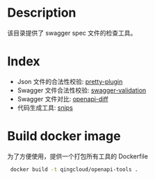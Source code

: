 # Description
该目录提供了 swagger spec 文件的检查工具。

# Index
- Json 文件的合法性校验: [pretty-plugin](./pretty-plugin/README.md)
- Swagger 文件合法性校验: [swagger-validation](./swagger-validation/README.md)
- Swagger 文件对比: [openapi-diff](./swagger-validation/README.md)
- 代码生成工具: [snips](./code-gen/README.md)

# Build docker image
为了方便使用，提供一个打包所有工具的 Dockerfile
```sh
 docker build -t qingcloud/openapi-tools .
```